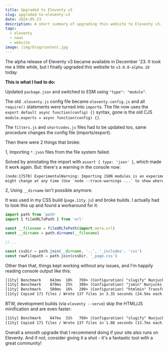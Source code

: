 ```yaml
---
title: Upgraded to Eleventy v3
slug: upgraded-to-eleventy-v3
date: 2024-05-23
description: A short summary of upgrading this website to Eleventy v3.
tags:
  - eleventy
  - news
  - website
image: /img/blog/content.jpg
---
```


The alpha release of Eleventy v3 became available in December '23. It took me a little while, but I finally upgraded this website to `v3.0.0-alpha.10` today.

**This is what I had to do:**

Updated `package.json` and switched to ESM using `"type": "module"`.

The old `.eleventy.js` config file became `eleventy.config.js` and all `require()` statements were turned into `import`s. The file now uses the `export default async function(config) {}` syntax, gone is the old CJS `module.exports = async function(config) {}`.

The `filters.js` and `shortcodes.js` files had to be updated too, same procedure changes the config file (imports/export).

Then there were 2 things that broke:

1, Importing `*.json` files from the file system failed.

Solved by annotating the import with `assert { type: 'json' }`, which made it work again. But: there's a warning in the console now:

```txt
(node:17578) ExperimentalWarning: Importing JSON modules is an experimental feature and
might change at any time (Use `node --trace-warnings ...` to show where the warning was created)`.
```

2, Using `__dirname` isn't possible anymore.

It was used in my CSS build (`page.11ty.js`) and broke builds. I actually had to look this up and found a workaround for it:

```js
import path from 'path'
import { fileURLToPath } from 'url'

const __filename = fileURLToPath(import.meta.url)
const __dirname = path.dirname(__filename)

//...

const cssDir = path.join(__dirname, '..', '_includes', 'css')
const rawFilepath = path.join(cssDir, '_page.css')
```

Other than that, things kept working without any issues, and I'm happily reading console output like this:

```txt
[11ty] Benchmark    643ms  18%   769× (Configuration) "slugify" Nunjucks Filter
[11ty] Benchmark    870ms  25%   309× (Configuration) "jsmin" Nunjucks Async Filter
[11ty] Benchmark    580ms  16%   200× (Configuration) "htmlmin" Transform
[11ty] Copied 171 files / Wrote 137 files in 3.35 seconds (24.5ms each, v3.0.0-alpha.10)
```

BTW, development builds (via `eleventy --serve`) skip the HTML/JS minification and are even faster:

```txt
[11ty] Benchmark    647ms  31%   769× (Configuration) "slugify" Nunjucks Filter
[11ty] Copied 171 files / Wrote 137 files in 1.88 seconds (13.7ms each, v3.0.0-alpha.10)
```

Overall a smooth upgrade that I recommend doing if your site also runs on Eleventy. And if not, consider giving it a shot - it's a fantastic tool with a great community!
